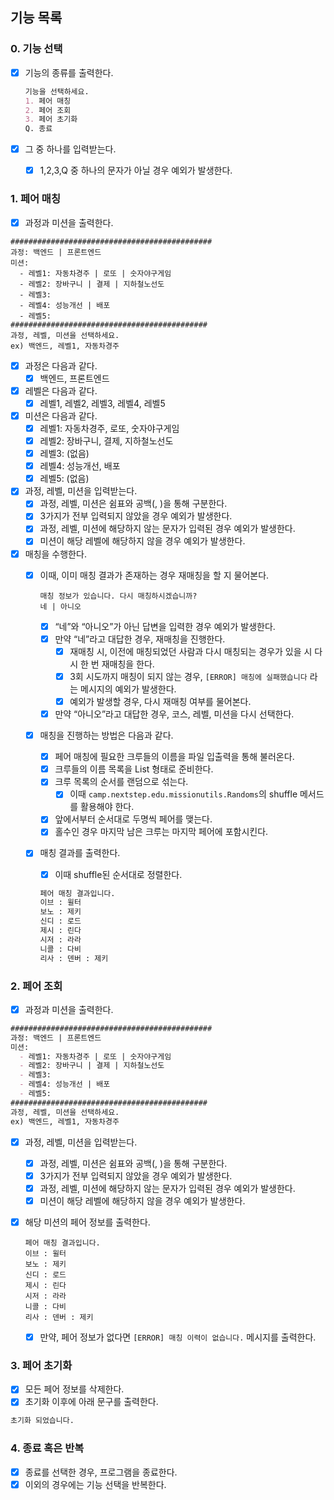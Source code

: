 ## 기능 목록

### 0. 기능 선택

- [X]  기능의 종류를 출력한다.

   ```markdown
   기능을 선택하세요.
   1. 페어 매칭
   2. 페어 조회
   3. 페어 초기화
   Q. 종료
   ```

- [X]  그 중 하나를 입력받는다.
    - [X]  1,2,3,Q 중 하나의 문자가 아닐 경우 예외가 발생한다.

### 1. 페어 매칭

- [X]  과정과 미션을 출력한다.

```
#############################################
과정: 백엔드 | 프론트엔드
미션:
  - 레벨1: 자동차경주 | 로또 | 숫자야구게임
  - 레벨2: 장바구니 | 결제 | 지하철노선도
  - 레벨3:
  - 레벨4: 성능개선 | 배포
  - 레벨5:
############################################
과정, 레벨, 미션을 선택하세요.
ex) 백엔드, 레벨1, 자동차경주
```

- [X]  과정은 다음과 같다.
    - [X]  백엔드, 프론트엔드
- [X]  레벨은 다음과 같다.
    - [X]  레벨1, 레벨2, 레벨3, 레벨4, 레벨5
- [X]  미션은 다음과 같다.
    - [X]  레벨1: 자동차경주, 로또, 숫자야구게임
    - [X]  레벨2: 장바구니, 결제, 지하철노선도
    - [X]  레벨3: (없음)
    - [X]  레벨4: 성능개선, 배포
    - [X]  레벨5: (없음)

- [X]  과정, 레벨, 미션을 입력받는다.
    - [X]  과정, 레벨, 미션은 쉼표와 공백(, )을 통해 구분한다.
    - [X]  3가지가 전부 입력되지 않았을 경우 예외가 발생한다.
    - [X]  과정, 레벨, 미션에 해당하지 않는 문자가 입력된 경우 예외가 발생한다.
    - [X]  미션이 해당 레벨에 해당하지 않을 경우 예외가 발생한다.
- [X]  매칭을 수행한다.
    - [X]  이때, 이미 매칭 결과가 존재하는 경우 재매칭을 할 지 물어본다.

       ```
       매칭 정보가 있습니다. 다시 매칭하시겠습니까?
       네 | 아니오
       ```

        - [X]  “네”와 “아니오”가 아닌 답변을 입력한 경우 예외가 발생한다.
        - [X]  만약 “네”라고 대답한 경우, 재매칭을 진행한다.
            - [X]  재매칭 시, 이전에 매칭되었던 사람과 다시 매칭되는 경우가 있을 시 다시 한 번 재매칭을 한다.
            - [X]  3회 시도까지 매칭이 되지 않는 경우, `[ERROR] 매칭에 실패했습니다` 라는 메시지의 예외가 발생한다.
            - [X]  예외가 발생할 경우, 다시 재매칭 여부를 물어본다.
        - [X]  만약 “아니오”라고 대답한 경우, 코스, 레벨, 미션을 다시 선택한다.
    - [X]  매칭을 진행하는 방법은 다음과 같다.
        - [X]  페어 매칭에 필요한 크루들의 이름을 파일 입출력을 통해 불러온다.
        - [X]  크루들의 이름 목록을 List<String> 형태로 준비한다.
        - [X]  크루 목록의 순서를 랜덤으로 섞는다.
            - [X]  이때 `camp.nextstep.edu.missionutils.Randoms`의 shuffle 메서드를 활용해야 한다.
        - [X]  앞에서부터 순서대로 두명씩 페어를 맺는다.
        - [X]  홀수인 경우 마지막 남은 크루는 마지막 페어에 포함시킨다.
    - [X]  매칭 결과를 출력한다.
        - [X]  이때 shuffle된 순서대로 정렬한다.

       ```markdown
       페어 매칭 결과입니다.
       이브 : 윌터
       보노 : 제키
       신디 : 로드
       제시 : 린다
       시저 : 라라
       니콜 : 다비
       리사 : 덴버 : 제키
       ```


### 2. 페어 조회

- [X]  과정과 미션을 출력한다.

```markdown
#############################################
과정: 백엔드 | 프론트엔드
미션:
  - 레벨1: 자동차경주 | 로또 | 숫자야구게임
  - 레벨2: 장바구니 | 결제 | 지하철노선도
  - 레벨3:
  - 레벨4: 성능개선 | 배포
  - 레벨5:
############################################
과정, 레벨, 미션을 선택하세요.
ex) 백엔드, 레벨1, 자동차경주
```

- [X]  과정, 레벨, 미션을 입력받는다.
    - [X]  과정, 레벨, 미션은 쉼표와 공백(, )을 통해 구분한다.
    - [X]  3가지가 전부 입력되지 않았을 경우 예외가 발생한다.
    - [X]  과정, 레벨, 미션에 해당하지 않는 문자가 입력된 경우 예외가 발생한다.
    - [X]  미션이 해당 레벨에 해당하지 않을 경우 예외가 발생한다.
- [X]  해당 미션의 페어 정보를 출력한다.

   ```
   페어 매칭 결과입니다.
   이브 : 윌터
   보노 : 제키
   신디 : 로드
   제시 : 린다
   시저 : 라라
   니콜 : 다비
   리사 : 덴버 : 제키
   ```

    - [X]  만약, 페어 정보가 없다면 `[ERROR] 매칭 이력이 없습니다.` 메시지를 출력한다.

### 3. 페어 초기화

- [X]  모든 페어 정보를 삭제한다.
- [X]  초기화 이후에 아래 문구를 출력한다.

```markdown
초기화 되었습니다. 
```

### 4. 종료 혹은 반복

- [X]  종료를 선택한 경우, 프로그램을 종료한다.
- [X]  이외의 경우에는 기능 선택을 반복한다.
